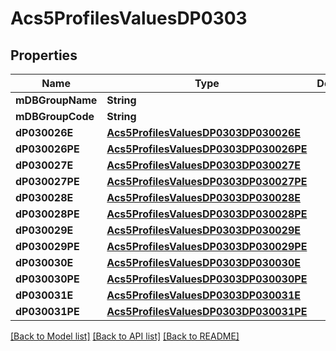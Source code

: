 # Acs5ProfilesValuesDP0303

## Properties
Name | Type | Description | Notes
------------ | ------------- | ------------- | -------------
**mDBGroupName** | **String** |  | 
**mDBGroupCode** | **String** |  | 
**dP030026E** | [**Acs5ProfilesValuesDP0303DP030026E**](Acs5ProfilesValuesDP0303DP030026E.md) |  | 
**dP030026PE** | [**Acs5ProfilesValuesDP0303DP030026PE**](Acs5ProfilesValuesDP0303DP030026PE.md) |  | 
**dP030027E** | [**Acs5ProfilesValuesDP0303DP030027E**](Acs5ProfilesValuesDP0303DP030027E.md) |  | 
**dP030027PE** | [**Acs5ProfilesValuesDP0303DP030027PE**](Acs5ProfilesValuesDP0303DP030027PE.md) |  | 
**dP030028E** | [**Acs5ProfilesValuesDP0303DP030028E**](Acs5ProfilesValuesDP0303DP030028E.md) |  | 
**dP030028PE** | [**Acs5ProfilesValuesDP0303DP030028PE**](Acs5ProfilesValuesDP0303DP030028PE.md) |  | 
**dP030029E** | [**Acs5ProfilesValuesDP0303DP030029E**](Acs5ProfilesValuesDP0303DP030029E.md) |  | 
**dP030029PE** | [**Acs5ProfilesValuesDP0303DP030029PE**](Acs5ProfilesValuesDP0303DP030029PE.md) |  | 
**dP030030E** | [**Acs5ProfilesValuesDP0303DP030030E**](Acs5ProfilesValuesDP0303DP030030E.md) |  | 
**dP030030PE** | [**Acs5ProfilesValuesDP0303DP030030PE**](Acs5ProfilesValuesDP0303DP030030PE.md) |  | 
**dP030031E** | [**Acs5ProfilesValuesDP0303DP030031E**](Acs5ProfilesValuesDP0303DP030031E.md) |  | 
**dP030031PE** | [**Acs5ProfilesValuesDP0303DP030031PE**](Acs5ProfilesValuesDP0303DP030031PE.md) |  | 

[[Back to Model list]](../README.md#documentation-for-models) [[Back to API list]](../README.md#documentation-for-api-endpoints) [[Back to README]](../README.md)


